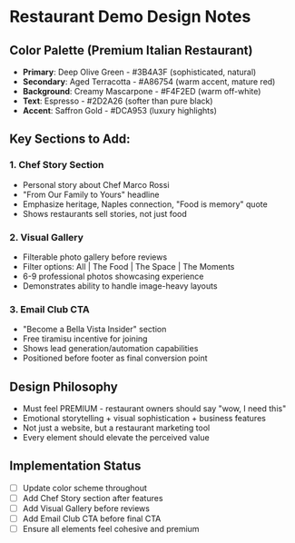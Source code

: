 # Restaurant Demo Design Notes

## Color Palette (Premium Italian Restaurant)
- **Primary**: Deep Olive Green - #3B4A3F (sophisticated, natural)
- **Secondary**: Aged Terracotta - #A86754 (warm accent, mature red)
- **Background**: Creamy Mascarpone - #F4F2ED (warm off-white)
- **Text**: Espresso - #2D2A26 (softer than pure black)
- **Accent**: Saffron Gold - #DCA953 (luxury highlights)

## Key Sections to Add:

### 1. Chef Story Section
- Personal story about Chef Marco Rossi
- "From Our Family to Yours" headline
- Emphasize heritage, Naples connection, "Food is memory" quote
- Shows restaurants sell stories, not just food

### 2. Visual Gallery
- Filterable photo gallery before reviews
- Filter options: All | The Food | The Space | The Moments
- 6-9 professional photos showcasing experience
- Demonstrates ability to handle image-heavy layouts

### 3. Email Club CTA
- "Become a Bella Vista Insider" section
- Free tiramisu incentive for joining
- Shows lead generation/automation capabilities
- Positioned before footer as final conversion point

## Design Philosophy
- Must feel PREMIUM - restaurant owners should say "wow, I need this"
- Emotional storytelling + visual sophistication + business features
- Not just a website, but a restaurant marketing tool
- Every element should elevate the perceived value

## Implementation Status
- [ ] Update color scheme throughout
- [ ] Add Chef Story section after features
- [ ] Add Visual Gallery before reviews
- [ ] Add Email Club CTA before final CTA
- [ ] Ensure all elements feel cohesive and premium